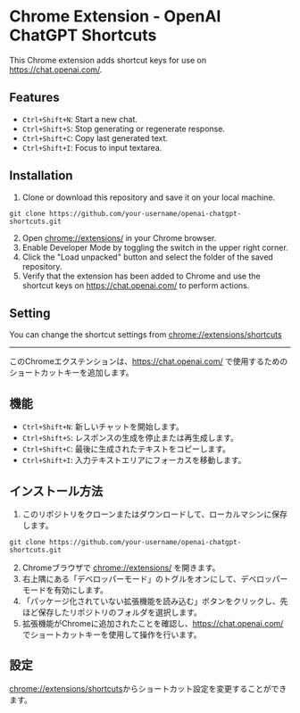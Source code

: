 # Chrome Extension - OpenAI ChatGPT Shortcuts

This Chrome extension adds shortcut keys for use on https://chat.openai.com/.

## Features

- `Ctrl+Shift+N`: Start a new chat.
- `Ctrl+Shift+S`: Stop generating or regenerate response.
- `Ctrl+Shift+C`: Copy last generated text.
- `Ctrl+Shift+I`: Focus to input textarea.

## Installation

1. Clone or download this repository and save it on your local machine.

```shellscript
git clone https://github.com/your-username/openai-chatgpt-shortcuts.git
```

2. Open [chrome://extensions/](chrome://extensions/) in your Chrome browser.
3. Enable Developer Mode by toggling the switch in the upper right corner.
4. Click the "Load unpacked" button and select the folder of the saved repository.
5. Verify that the extension has been added to Chrome and use the shortcut keys on https://chat.openai.com/ to perform actions.

## Setting

You can change the shortcut settings from [chrome://extensions/shortcuts](chrome://extensions/shortcuts)

---

このChromeエクステンションは、https://chat.openai.com/ で使用するためのショートカットキーを追加します。

## 機能

- `Ctrl+Shift+N`: 新しいチャットを開始します。
- `Ctrl+Shift+S`: レスポンスの生成を停止または再生成します。
- `Ctrl+Shift+C`: 最後に生成されたテキストをコピーします。
- `Ctrl+Shift+I`: 入力テキストエリアにフォーカスを移動します。

## インストール方法

1. このリポジトリをクローンまたはダウンロードして、ローカルマシンに保存します。

```shellscript
git clone https://github.com/your-username/openai-chatgpt-shortcuts.git
```

2. Chromeブラウザで [chrome://extensions/](chrome://extensions/) を開きます。
3. 右上隅にある「デベロッパーモード」のトグルをオンにして、デベロッパーモードを有効にします。
4. 「パッケージ化されていない拡張機能を読み込む」ボタンをクリックし、先ほど保存したリポジトリのフォルダを選択します。
5. 拡張機能がChromeに追加されたことを確認し、https://chat.openai.com/ でショートカットキーを使用して操作を行います。

## 設定

[chrome://extensions/shortcuts](chrome://extensions/shortcuts)からショートカット設定を変更することができます。